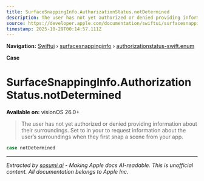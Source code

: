 ```yaml
---
title: SurfaceSnappingInfo.AuthorizationStatus.notDetermined
description: The user has not yet authorized or denied providing information about their surroundings. Set  to  in your  to request information about the user’s surroundings when they first snap a scene from your app.
source: https://developer.apple.com/documentation/swiftui/surfacesnappinginfo/authorizationstatus-swift.enum/notdetermined
timestamp: 2025-10-29T00:14:57.111Z
---
```


**Navigation:** [Swiftui](/documentation/swiftui) › [surfacesnappinginfo](/documentation/swiftui/surfacesnappinginfo) › [authorizationstatus-swift.enum](/documentation/swiftui/surfacesnappinginfo/authorizationstatus-swift.enum)

**Case**

# SurfaceSnappingInfo.AuthorizationStatus.notDetermined

**Available on:** visionOS 26.0+

> The user has not yet authorized or denied providing information about their surroundings. Set  to  in your  to request information about the user’s surroundings when they first snap a scene from your app.

```swift
case notDetermined
```

---

*Extracted by [sosumi.ai](https://sosumi.ai) - Making Apple docs AI-readable.*
*This is unofficial content. All documentation belongs to Apple Inc.*
